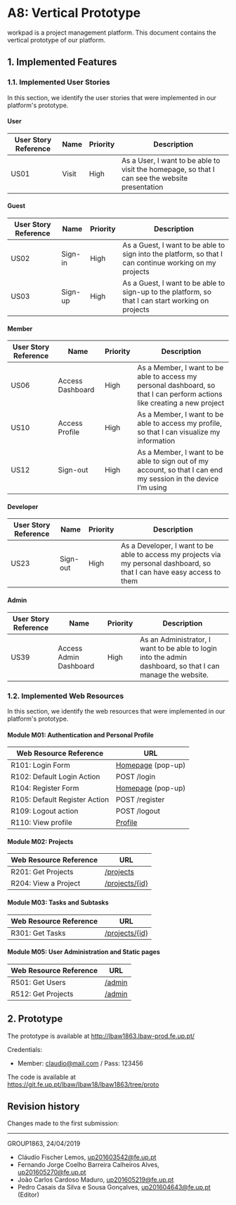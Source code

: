 
# A8: Vertical Prototype

workpad is a project management platform. This document contains the vertical prototype of our platform.

## 1. Implemented Features

### 1.1. Implemented User Stories

In this section, we identify the user stories that were implemented in our platform's prototype.

#### User

|User Story Reference|Name|Priority|Description|
|-|-|-|-|
|US01|Visit|High|As a User, I want to be able to visit the homepage, so that I can see the website presentation|

#### Guest

|User Story Reference|Name|Priority|Description|
|-|-|-|-|
|US02|Sign-in|High|As a Guest,  I want to be able to sign into the platform, so that I can continue working on my projects|
|US03|Sign-up|High|As a Guest, I want to be able to sign-up to the platform, so that I can start working on projects|

#### Member

|User Story Reference|Name|Priority|Description|
|-|-|-|-|
|US06|Access Dashboard|High|As a Member, I want to be able to access my personal dashboard, so that I can perform actions like creating a new project|
|US10|Access Profile|High|As a Member, I want to be able to access my profile, so that I can visualize my information|
|US12|Sign-out|High|As a Member, I want to be able to sign out of my account, so that I can end my session in the device I’m using|

#### Developer

|User Story Reference|Name|Priority|Description|
|-|-|-|-|
|US23|Sign-out|High|As a Developer, I want to be able to access my projects via my personal dashboard, so that I can have easy access to them|

#### Admin

|User Story Reference|Name|Priority|Description|
|-|-|-|-|
|US39|Access Admin Dashboard|High|As an Administrator, I want to be able to login into the admin dashboard, so that I can manage the website.|

### 1.2. Implemented Web Resources

In this section, we identify the web resources that were implemented in our platform's prototype.

#### Module M01: Authentication and Personal Profile

|Web Resource Reference|URL|
|-|-|
|R101: Login Form|[Homepage](http://lbaw1863.lbaw-prod.fe.up.pt/) (pop-up)|
|R102: Default Login Action|POST /login|
|R104: Register Form|[Homepage](http://lbaw1863.lbaw-prod.fe.up.pt/) (pop-up)|
|R105: Default Register Action|POST /register|
|R109: Logout action|POST /logout|
|R110: View profile|[Profile](http://lbaw1863.lbaw-prod.fe.up.pt/profile)|

#### Module M02: Projects

|Web Resource Reference|URL|
|-|-|
|R201: Get Projects|[/projects](http://lbaw1863.lbaw-prod.fe.up.pt/projects)|
|R204: View a Project|[/projects/{id}](http://lbaw1863.lbaw-prod.fe.up.pt/projects/1)


#### Module M03: Tasks and Subtasks

|Web Resource Reference|URL|
|-|-|
|R301: Get Tasks|[/projects/{id}](http://lbaw1863.lbaw-prod.fe.up.pt/projects/1)|

#### Module M05: User Administration and Static pages

|Web Resource Reference|URL|
|-|-|
|R501: Get Users|[/admin](http://lbaw1863.lbaw-prod.fe.up.pt/admin)|
|R512: Get Projects|[/admin](http://lbaw1863.lbaw-prod.fe.up.pt/admin)|

## 2. Prototype

The prototype is available at http://lbaw1863.lbaw-prod.fe.up.pt/

Credentials:
- Member: claudio@mail.com / Pass: 123456

The code is available at https://git.fe.up.pt/lbaw/lbaw18/lbaw1863/tree/proto


## Revision history

Changes made to the first submission:

***

GROUP1863, 24/04/2019


* Cláudio Fischer Lemos, up201603542@fe.up.pt
* Fernando Jorge Coelho Barreira Calheiros Alves, up201605270@fe.up.pt
* João Carlos Cardoso Maduro, up201605219@fe.up.pt
* Pedro Casais da Silva e Sousa Gonçalves, up201604643@fe.up.pt (Editor)